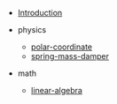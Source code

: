 - [Introduction](./README.md)

- physics
  - [polar-coordinate](physics/polar-coordinate.md)
  - [spring-mass-damper](./physics/spring-mass-damper.md)
- math
	- [linear-algebra](math/linear-algebra.md)

